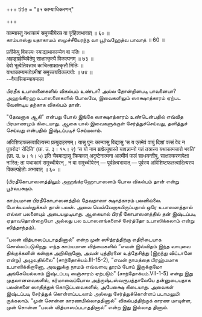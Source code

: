 +++
title = "३५ काम्याधिकरणम्"

+++

काम्यास्तु यथाकामं समुच्चीयेरन्न वा पूर्वहेत्वभावात् ॥ ६० ॥  
காம்யாஸ்து யதாகாமம் ஸமுச்சீயேரந்ந வா பூர்வஹேத்வ பாவாத் ॥ 60 ॥

प्रतीकेषु विकल्पः स्याद्याथाकाम्येन वा मतिः ॥  
अहङ्ग्रहेष्विवैतेषु साक्षात्कृत्यै विकल्पनम् ॥ ७३ ॥  
देवो भूत्वेतिवन्नात्र काचित्साक्षात्कृतौ मितिः ॥  
याथाकाम्यमतोऽमीषां समुच्चयविकल्पयोः ॥ ७४ ॥  
--वैयासिकन्यायमाला

பிரதீக உபாஸனைகளில் விகல்பம் உண்டா? அல்ல தோன்றினபடி பாவனையா? அஹங்கிரஹ
உபாஸனைகளில் போலவே, இவைகளிலும் ஸாக்ஷாத்காரம் ஏற்பட வேண்டிய தற்காக
விகல்பம் தான்.

"தேவனாக ஆகி" என்பது போல் இங்கே ஸாக்ஷாத்காரம் உண்டென்பதில் எவ்வித
பிரமாணமும் கிடையாது. ஆகை யால் இவைகளுக்குள் சேர்த்துச்செய்வது, தனித்துச்
செய்வது என்பதில் இஷ்டப்படிச் செய்யலாம்.

अविशिष्टफलत्वादित्यस्य प्रत्युदाहरणम्। यासु पुनः काम्यासु विद्यासु ‘स य
एतमेवं वायुं दिशां वत्सं वेद न पुत्ररोदꣳ रोदिति’ (छा. उ. ३। १५। २) ‘स
यो नाम ब्रह्मेत्युपास्ते यावन्नाम्नो गतं तत्रास्य यथाकामचारो भवति’ (छा.
उ. ७। १। ५) इति चैवमाद्यासु क्रियावत् अदृष्टेनात्मना आत्मीयं फलं
साधयन्तीषु, साक्षात्करणापेक्षा नास्ति; ता यथाकामं समुच्चीयेरन् , न वा
समुच्चीयेरन् — पूर्वहेत्वभावात् — पूर्वस्य अविशिष्टफलत्वादित्यस्य
विकल्पहेतोः अभावात् ॥ ६० ॥

(பிரதீகோபாஸனத்திலும் அஹங்க்ரஹோபாஸனம் போல விகல்பம் தான் என்று
பூர்வபக்ஷம்.

காம்யமான பிரதீகோபாஸனத்தில் தேவதாஸா க்ஷாத்காரம் பலனில்லை. போக்யவஸ்துக்கள்
தான் பலன். அவை வெவ்வேறாகயிருப்பதால் ஒரே உபாஸனத்தால் எல்லா பலனையும்
அடையமுடியாது. ஆகையால் பிரதீ கோபாஸனத்தில் தன் இஷ்டப்படி ஏதாவதொன்றையோ
அல்லது பல உபாஸனங்களைச் சேர்த்தோ உபாஸிக்கலாம் என்று ஸித்தாந்தம்).

“பலன் வித்யாஸப்படாததினால்” என்ற முன் ஸூத்ரத்திற்கு எதிரிடையாக
சொல்லப்படுகிறது. எந்த காம்யமான வித்யைகளில் “எவன் இவ்விதம் இந்த வாயுவை
திக்குக்களின் கன்றாக அறிகிறானோ, அவன் புத்திரனை உத்தேசித்து (இறந்து
விட்டானே என்று) அழுவதில்லை” (சாந்தோக்யம்.III-15-2), “எவன் நாமத்தை
பிரஹ்மமாக உபாஸிக்கிறானோ, அவனுக்கு நாமம் எவ்வளவு தூரம் போய் இருக்குமோ
அங்கேயெல்லாம் இஷ்டப்படி ஸஞ்சாரம் ஏற்படும்" (சாந்தோக்யம்.VII-1-5) என்று
இது முதலானவைகளில், கர்மாவைப்போல அத்ருஷ்டஸ்வரூபத்தாலேயே தன்னுடையதாக
பலன்களை ஸாதித்துக் கொடுப்பவைகளில், அபேக்ஷை கிடையாது. அவைகள் இஷ்டப்படி
சேர்த்துக் கொள்ளப்படலாம் அல்லது சேர்த்துக்கொள்ளப் படாமலுமி ருக்கலாம்.
“முன் சொன்ன காரணமில்லாததினால்" விகல்பத்திற்குக் காரண மாயுள்ள, முன் சொன்ன
“பலன் வித்யாஸப்படாததினால்” என்ற இது இல்லாத தினால்.
